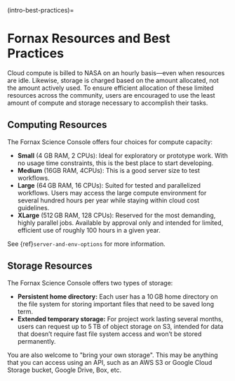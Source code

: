 (intro-best-practices)=
# Fornax Resources and Best Practices

Cloud compute is billed to NASA on an hourly basis—even when resources are idle.
Likewise, storage is charged based on the amount allocated, not the amount actively used.
To ensure efficient allocation of these limited resources across the community, users are encouraged to use the least amount of compute and storage necessary to accomplish their tasks.

## Computing Resources

The Fornax Science Console offers four choices for compute capacity:

-   **Small** (4 GB RAM, 2 CPUs): Ideal for exploratory or prototype work.
    With no usage time constraints, this is the best place to start developing.
-   **Medium** (16GB RAM, 4CPUs): This is a good server size to test workflows.
-   **Large** (64 GB RAM, 16 CPUs): Suited for tested and parallelized workflows.
    Users may access the large compute environment for several hundred hours per year while staying within cloud cost guidelines.
-   **XLarge** (512 GB RAM, 128 CPUs): Reserved for the most demanding, highly parallel jobs.
    Available by approval only and intended for limited, efficient use of roughly 100 hours in a given year.

See {ref}`server-and-env-options` for more information.

## Storage Resources

The Fornax Science Console offers two types of storage:

-   **Persistent home directory:** Each user has a 10 GB home directory on the file system for storing important files that need to be saved long term.
-   **Extended temporary storage:** For project work lasting several months, users can request up to 5 TB of object storage on S3, intended for data that doesn’t require fast file system access and won’t be stored permanently.

You are also welcome to "bring your own storage".
This may be anything that you can access using an API, such as an AWS S3 or Google Cloud Storage bucket, Google Drive, Box, etc.

